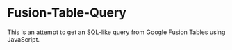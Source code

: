 # Fusion-Table-Query
This is an attempt to get an SQL-like query from Google Fusion Tables using JavaScript.
